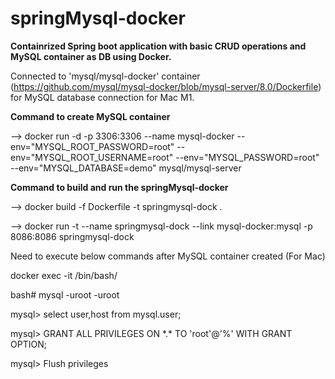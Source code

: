 # springMysql-docker

**Containrized Spring boot application with basic CRUD operations and MySQL container as DB using Docker.**

Connected to 'mysql/mysql-docker' container (https://github.com/mysql/mysql-docker/blob/mysql-server/8.0/Dockerfile)  for MySQL database connection for Mac M1.

**Command to create MySQL container** 

--> docker run -d -p 3306:3306 --name mysql-docker --env="MYSQL_ROOT_PASSWORD=root" --env="MYSQL_ROOT_USERNAME=root" --env="MYSQL_PASSWORD=root" --env="MYSQL_DATABASE=demo" mysql/mysql-server

**Command to build and run the springMysql-docker**

-->  docker build -f Dockerfile  -t springmysql-dock .

-->  docker run -t --name springmysql-dock --link mysql-docker:mysql -p 8086:8086 springmysql-dock

Need to execute below commands after MySQL container created (For Mac)

docker exec -it <mysql-container> /bin/bash/
  
bash# mysql -uroot -uroot

mysql> select user,host from mysql.user;
  
mysql> GRANT ALL PRIVILEGES ON \*.\* TO 'root'@'%' WITH GRANT OPTION;
  
mysql> Flush privileges

